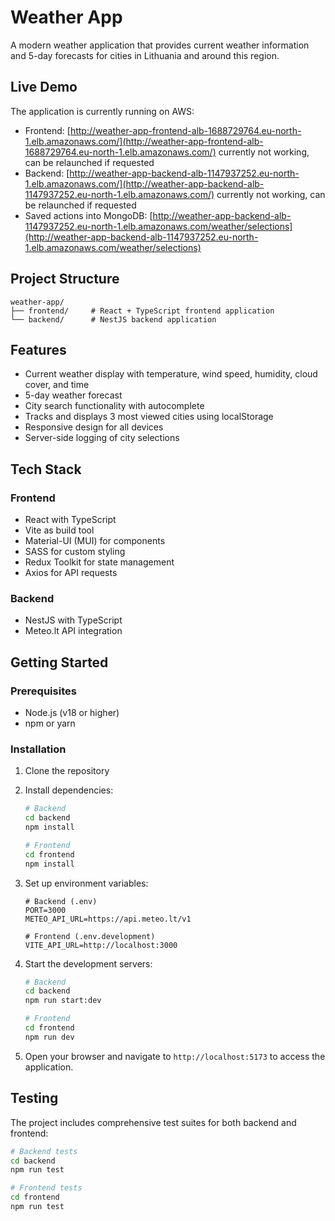 # Weather App

A modern weather application that provides current weather information and 5-day forecasts for cities in Lithuania and around this region.

## Live Demo

The application is currently running on AWS:

- Frontend: [http://weather-app-frontend-alb-1688729764.eu-north-1.elb.amazonaws.com/](http://weather-app-frontend-alb-1688729764.eu-north-1.elb.amazonaws.com/) currently not working, can be relaunched if requested
- Backend: [http://weather-app-backend-alb-1147937252.eu-north-1.elb.amazonaws.com/](http://weather-app-backend-alb-1147937252.eu-north-1.elb.amazonaws.com/) currently not working, can be relaunched if requested
- Saved actions into MongoDB: [http://weather-app-backend-alb-1147937252.eu-north-1.elb.amazonaws.com/weather/selections](http://weather-app-backend-alb-1147937252.eu-north-1.elb.amazonaws.com/weather/selections)

## Project Structure

```
weather-app/
├── frontend/     # React + TypeScript frontend application
└── backend/      # NestJS backend application
```

## Features

- Current weather display with temperature, wind speed, humidity, cloud cover, and time
- 5-day weather forecast
- City search functionality with autocomplete
- Tracks and displays 3 most viewed cities using localStorage
- Responsive design for all devices
- Server-side logging of city selections

## Tech Stack

### Frontend

- React with TypeScript
- Vite as build tool
- Material-UI (MUI) for components
- SASS for custom styling
- Redux Toolkit for state management
- Axios for API requests

### Backend

- NestJS with TypeScript
- Meteo.lt API integration

## Getting Started

### Prerequisites

- Node.js (v18 or higher)
- npm or yarn

### Installation

1. Clone the repository
2. Install dependencies:

   ```bash
   # Backend
   cd backend
   npm install

   # Frontend
   cd frontend
   npm install
   ```

3. Set up environment variables:

   ```
   # Backend (.env)
   PORT=3000
   METEO_API_URL=https://api.meteo.lt/v1

   # Frontend (.env.development)
   VITE_API_URL=http://localhost:3000
   ```

4. Start the development servers:

   ```bash
   # Backend
   cd backend
   npm run start:dev

   # Frontend
   cd frontend
   npm run dev
   ```

5. Open your browser and navigate to `http://localhost:5173` to access the application.

## Testing

The project includes comprehensive test suites for both backend and frontend:

```bash
# Backend tests
cd backend
npm run test

# Frontend tests
cd frontend
npm run test
```

